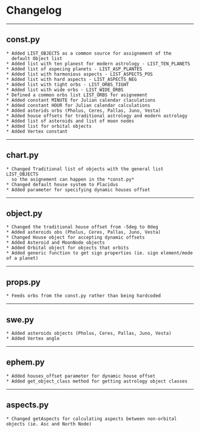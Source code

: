 # Changelog
---
## const.py
    * Added LIST_OBJECTS as a common source for assignement of the
      default Object list
    * Added list with ten planest for modern astrology - LIST_TEN_PLANETS
    * Added list of aspecing planets - LIST_ASP_PLANTES
    * Added list with harmonious aspects - LIST_ASPECTS_POS
    * Added list with hard aspects - LIST_ASPECTS_NEG
    * Added list with tight orbs - LIST_ORBS_TIGHT
    * Added list with wide orbs - LIST_WIDE_ORBS
    * Defined a common orbs list LIST_ORBS for asignement
    * Added constant MINUTE for Julian calendar claculations
    * Added constant HOUR for Julian calendar calculations
    * Added asterids orbs (Pholus, Ceres, Pallas, Juno, Vesta)
    * Added house offsets for traditional astrology and modern astrology
    * Added list of asteroids and list of moon nodes
    * Added list for orbital objects
    * Added Vertex constant

---
## chart.py
    * Changed Traditional list of objects with the general list LIST_OBJECTS
      so the asignement can happen in the *const.py*
    * Changed default house system to Placidus 
    * Added parameter for specifying dynamic houses offset
---
## object.py
    * Changed the traditional house offset from -5deg to 0deg
    * Added asteroids obs (Pholus, Ceres, Pallas, Juno, Vesta)
    * Changed House object for accepting dynamic offsets
    * Added Asteroid and MoonNode objects
    * Added Orbital object for objects that orbits
    * Added generic function to get sign properties (ie. sign element/mode of a planet)

---
## props.py
    * Feeds orbs from the const.py rather than being hardcoded
    
---
## swe.py
    * Added asteroids objects (Pholus, Ceres, Pallas, Juno, Vesta)
    * Added Vertex angle
---
## ephem.py
    * Added houses_offset parameter for dynamic house offset
    * Added get_object_class method for getting astrology object classes
---
## aspects.py
    * Changed getAspects for calculating aspects between non-orbital objects (ie. Asc and North Node)
    